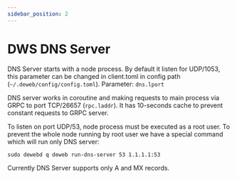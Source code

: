 ```yaml
---
sidebar_position: 2
---
```


# DWS DNS Server

DNS Server starts with a node process. By default it listen for UDP/1053, this parameter can be changed in client.toml in config path (`~/.deweb/config/config.toml`).
Parameter: `dns.lport`

DNS server works in coroutine and making requests to main process via GRPC to port TCP/26657 (`rpc.laddr`).
It has 10-seconds cache to prevent constant requests to GRPC server.

To listen on port UDP/53, node process must be executed as a root user. To prevent the whole node running by root user we have a special command which will run only DNS server:

```
sudo dewebd q deweb run-dns-server 53 1.1.1.1:53
```

Currently DNS Server supports only A and MX records.
